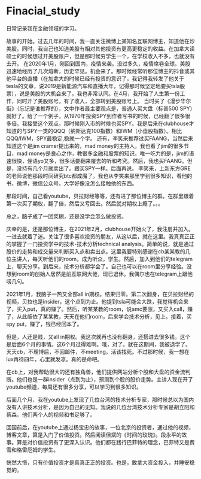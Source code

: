 # Finacial_study

日常记录我在金融领域的学习。

故事的开始。过去几年的时间，我一直关注微博上某知名互联网博主，知道他在炒美股。同时，我自己也知道美股有相对其他投资有更高更稳定的收益。在加拿大读硕士的时候想过开美股账户，但是那时候穷学生一个，在学校收入不多，也就没有去开。
在2020年1月，刚回到国内，疫情来袭。没过多久，疫情席卷全球。美股迅速地经历了几次熔断，历史罕见。机会来了。那时候经常听那位博主的抖音或其他平台的直播（在加拿大的时候已经有投资的意识了，我记得我转发了他关于tesla的文章，说2019是新能源汽车和直播大年，记得那时候坚定地要买tsla股票），说是美股的大机会来了。我也非常认同。在4月，我开始了人生第一份工作，同时开了美股账号。有了收入，全部转到美股账号上。
当时买了《漫步华尔街》（忘记是谁推荐的），文中作者最主要观点是，普通人买大盘（标普500 SPY）就好了。给了一个例子，从1970年投资SPY到作者写书的时候，已经翻了很多很多倍。我接受这个观点，那时候刚入市的时候也买SPY。我是后来在clubhouse才知道的与SPY一类的QQQ（纳斯达克100指数）和IWM（小盘股指数）。相比QQQ/IWM，SPY最稳定,稳就一个字。
还有，李笑来推荐过买FAANG，当然后来知道这个是jim cramer提出来的，mad money的主持人。我也看了jim的很多节目，mad money是良心之作，教很多金融和股票的知识。唯一吃力的是，jim的语速很快，俚语yo又多，很多话要翻来覆去的听和考究。然后，我也买FAANG。但是，没持有几个月就卖出了。跟买SPY一样。后面再说。
李笑来，上新东方GRE的老师说他那段时间研究btc都成魔了。我也从李笑来那里学到很多知识，看他的书，微博，微信公众号。大学好像没怎么接触他的东西。

那段时间，自己看youtube，贝拉财经等等，还有进了那位博主的群。在群里跟着第一次买了期权，翻了倍，然后又亏回去。然后就对期权上瘾了。。。

总之，脑子成了一团浆糊，还是没学会怎么做投资。

庆幸的是，还是那位博主，在2021年2月，clubhouse开始火了，我注册并加入。一进去就着了迷。关注了很多喜欢投资的朋友，从这以后，就在这里。我真真正正的掌握了一门投资学中的技术-技术分析technical analysis。简单的说，就是通过股价的走势和成交量来判断买入点和卖出点。这里我要特别感谢在cb某某教的几位主讲人，每天听他们的room，成为听众，学生。然后，加入到他们的telegram上，聊天分享。到后来，技术分析都学会了。自己也可以在room里分享经验。没想到room的创始人居然是前互联网大佬，现已退休。我偶尔也在telegram上跟他唠几句。

2021年1月，我脑子一热又全部all in期权。结果归零。第二次翻身，在贝拉财经的视频，贝拉也是insider，这个点到为止。他提到tsla可能会大跌，我觉得机会来了，买入put，真的赚了。然后，听某某教的room，说amc要涨，又买入call，赚了，从此皈依了某某教，天天在他们room，后来学会技术分析，见上。接着，买spy put，赚了，钱已经回本了。

但是，人还是贱，又all in期权。我这次就再也没有翻身，还搭进去很多钱。这个是后面6个月的事情。这6个月过得难啊。哦，对了。就在这期间，我被退学了。天天cb，不理博后，不回邮件，不meeting。活该找死。不过那时候，我一想在lux再待四年，心里就发凉。真的是命吧。

在cb上，对我帮助很大的还有独角兽，他们提供网站分析个股和大盘的资金流判断。他们也是一群insider（点到为止），预测到个股的股价走势。主讲人现在开了youtube频道，每周还有很多分享，可以学习到很多知识。

后面几个月，我在youtube上发现了几位台湾的技术分析专家，那时候总以为国内没有人讲技术分析，是因为自己的无知。我说的几位台湾技术分析专家是胡立阳和蔡森。他们两个人的视频和书足够了。

回国前后，在youtube上通过杨宝忠的故事，一位北京的投资者，通过他的视频，博客文章，算是入门了价值投资。然后阅读但斌的《时间的玫瑰》。段永平的故事。算是对价值投资有了更深入认识。他们都在践行巴菲特的理念，巴菲特又是费雪和格雷厄姆的学生。

恍然大悟，只有价值投资才是真真正正的投资。也是，敢拿大资金投入，并睡安稳觉的。


